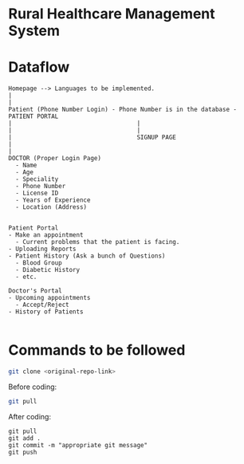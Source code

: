 # Rural Healthcare Management System






# Dataflow

```
Homepage --> Languages to be implemented.
|
|
Patient (Phone Number Login) - Phone Number is in the database - PATIENT PORTAL
|                                   |
|                                   |
|                                   SIGNUP PAGE
|
|
DOCTOR (Proper Login Page)
  - Name
  - Age
  - Speciality
  - Phone Number
  - License ID
  - Years of Experience
  - Location (Address)


Patient Portal
- Make an appointment 
  - Current problems that the patient is facing.
- Uploading Reports
- Patient History (Ask a bunch of Questions)
  - Blood Group
  - Diabetic History
  - etc.
  
Doctor's Portal
- Upcoming appointments 
  - Accept/Reject
- History of Patients


```


# Commands to be followed

```bash
git clone <original-repo-link>
```
Before coding:
```bash
git pull
```
After coding:
```
git pull
git add .
git commit -m "appropriate git message"
git push
```
